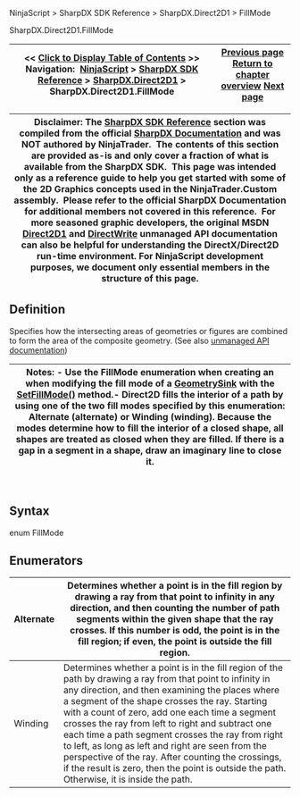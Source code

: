 ﻿
NinjaScript \> SharpDX SDK Reference \> SharpDX.Direct2D1 \> FillMode

SharpDX.Direct2D1\.FillMode

| \<\< [Click to Display Table of Contents](sharpdx_direct2d1_fillmode.md) \>\> **Navigation:**     [NinjaScript](ninjascript.md) \> [SharpDX SDK Reference](sharpdx_sdk_reference.md) \> [SharpDX.Direct2D1](sharpdx_direct2d1.md) \> SharpDX.Direct2D1\.FillMode | [Previous page](sharpdx_direct2d1_figureend.md) [Return to chapter overview](sharpdx_direct2d1.md) [Next page](sharpdx_direct2d1_geometrysink.md) |
| --- | --- |

| Disclaimer: The [SharpDX SDK Reference](sharpdx_sdk_reference.md) section was compiled from the official [SharpDX Documentation](http://sharpdx.org/) and was NOT authored by NinjaTrader.  The contents of this section are provided as\-is and only cover a fraction of what is available from the SharpDX SDK.  This page was intended only as a reference guide to help you get started with some of the 2D Graphics concepts used in the NinjaTrader.Custom assembly.  Please refer to the official SharpDX Documentation for additional members not covered in this reference.  For more seasoned graphic developers, the original MSDN [Direct2D1](https://msdn.microsoft.com/en-us/library/windows/desktop/dd370990.aspx) and [DirectWrite](https://msdn.microsoft.com/en-us/library/windows/desktop/dd368038.aspx) unmanaged API documentation can also be helpful for understanding the DirectX/Direct2D run\-time environment. For NinjaScript development purposes, we document only essential members in the structure of this page. |
| --- |

## Definition
Specifies how the intersecting areas of geometries or figures are combined to form the area of the composite geometry. 
(See also [unmanaged API documentation](http://msdn.microsoft.com/en-us/library/dd368110.aspx))
 

| Notes:  - Use the FillMode enumeration when creating an when modifying the fill mode of a [GeometrySink](sharpdx_direct2d1_geometrysink.md) with the [SetFillMode()](sharpdx_direct2d1_geometrysink_setfillmode.md) method.- Direct2D fills the interior of a path by using one of the two fill modes specified by this enumeration: Alternate (alternate) or Winding (winding). Because the modes determine how to fill the interior of a closed shape, all shapes are treated as closed when they are filled. If there is a gap in a segment in a shape, draw an imaginary line to close it. |
| --- |
 
## 
## Syntax
enum FillMode
## Enumerators

| Alternate | Determines whether a point is in the fill region by drawing a ray from that point to infinity in any direction, and then counting the number of path segments within the given shape that the ray crosses. If this number is odd, the point is in the fill region; if even, the point is outside the fill region. |
| --- | --- |
| Winding | Determines whether a point is in the fill region of the path by drawing a ray from that point to infinity in any direction, and then examining the places where a segment of the shape crosses the ray. Starting with a count of zero, add one each time a segment crosses the ray from left to right and subtract one each time a path segment crosses the ray from right to left, as long as left and right are seen from the perspective of the ray. After counting the crossings, if the result is zero, then the point is outside the path. Otherwise, it is inside the path. |
